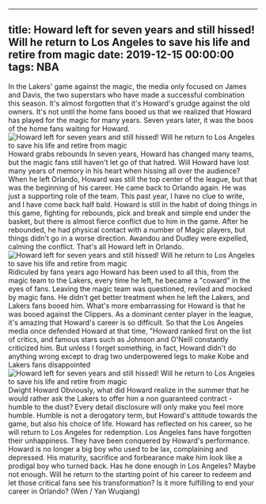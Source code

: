
---
title: Howard left for seven years and still hissed! Will he return to Los Angeles to save his life and retire from magic
date: 2019-12-15 00:00:00
tags:  NBA
---
In the Lakers' game against the magic, the media only focused on James and Davis, the two superstars who have made a successful combination this season. It's almost forgotten that it's Howard's grudge against the old owners. It's not until the home fans booed us that we realized that Howard has played for the magic for many years. Seven years later, it was the boos of the home fans waiting for Howard.
![Howard left for seven years and still hissed! Will he return to Los Angeles to save his life and retire from magic](e77ae019683f40bfb495144ef87046f4.jpg)
Howard grabs rebounds
In seven years, Howard has changed many teams, but the magic fans still haven't let go of that hatred. Will Howard have lost many years of memory in his heart when hissing all over the audience? When he left Orlando, Howard was still the top center of the league, but that was the beginning of his career. He came back to Orlando again. He was just a supporting role of the team.
This past year, I have no clue to write, and I have come back half bald.
Howard is still in the habit of doing things in this game, fighting for rebounds, pick and break and simple end under the basket, but there is almost fierce conflict due to him in the game. After he rebounded, he had physical contact with a number of Magic players, but things didn't go in a worse direction. Awandou and Dudley were expelled, calming the conflict.
That's all Howard left in Orlando.
![Howard left for seven years and still hissed! Will he return to Los Angeles to save his life and retire from magic](fb35d16e31bb4664a44703464d8a6e47.jpg)
Ridiculed by fans years ago
Howard has been used to all this, from the magic team to the Lakers, every time he left, he became a "coward" in the eyes of fans. Leaving the magic team was questioned, reviled and mocked by magic fans. He didn't get better treatment when he left the Lakers, and Lakers fans booed him. What's more embarrassing for Howard is that he was booed against the Clippers.
As a dominant center player in the league, it's amazing that Howard's career is so difficult. So that the Los Angeles media once defended Howard at that time, "Howard ranked first on the list of critics, and famous stars such as Johnson and O'Neill constantly criticized him. But unless I forget something, in fact, Howard didn't do anything wrong except to drag two underpowered legs to make Kobe and Lakers fans disappointed
![Howard left for seven years and still hissed! Will he return to Los Angeles to save his life and retire from magic](8f9ec17dcb99413b87d70a0ff6a4f2c8.jpg)
Dwight Howard
Obviously, what did Howard realize in the summer that he would rather ask the Lakers to offer him a non guaranteed contract - humble to the dust? Every detail disclosure will only make you feel more humble. Humble is not a derogatory term, but Howard's attitude towards the game, but also his choice of life. Howard has reflected on his career, so he will return to Los Angeles for redemption.
Los Angeles fans have forgotten their unhappiness. They have been conquered by Howard's performance. Howard is no longer a big boy who used to be lax, complaining and depressed. His maturity, sacrifice and forbearance make him look like a prodigal boy who turned back. Has he done enough in Los Angeles? Maybe not enough. Will he return to the starting point of his career to redeem and let those critical fans see his transformation?
Is it more fulfilling to end your career in Orlando?
(Wen / Yan Wuqiang)